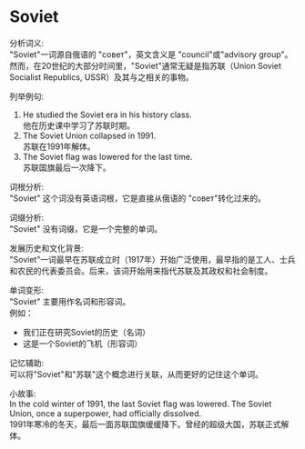 # Soviet

分析词义:  
"Soviet"一词源自俄语的 "совет"，英文含义是 "council"或"advisory group"。然而，在20世纪的大部分时间里，"Soviet"通常无疑是指苏联（Union Soviet Socialist Republics, USSR）及其与之相关的事物。

  

列举例句:

  

1.  He studied the Soviet era in his history class.  
    他在历史课中学习了苏联时期。
2.  The Soviet Union collapsed in 1991.  
    苏联在1991年解体。
3.  The Soviet flag was lowered for the last time.  
    苏联国旗最后一次降下。

  

词根分析:  
"Soviet" 这个词没有英语词根，它是直接从俄语的 "совет"转化过来的。

  

词缀分析:  
"Soviet" 没有词缀，它是一个完整的单词。

  

发展历史和文化背景:  
"Soviet"一词最早在苏联成立时（1917年）开始广泛使用，最早指的是工人、士兵和农民的代表委员会。后来，该词开始用来指代苏联及其政权和社会制度。

  

单词变形:  
"Soviet" 主要用作名词和形容词。  
例如：

  

*   我们正在研究Soviet的历史（名词）
*   这是一个Soviet的飞机（形容词）

  

记忆辅助:  
可以将"Soviet"和"苏联"这个概念进行关联，从而更好的记住这个单词。

  

小故事:  
In the cold winter of 1991, the last Soviet flag was lowered. The Soviet Union, once a superpower, had officially dissolved.  
1991年寒冷的冬天，最后一面苏联国旗缓缓降下。曾经的超级大国，苏联正式解体。
